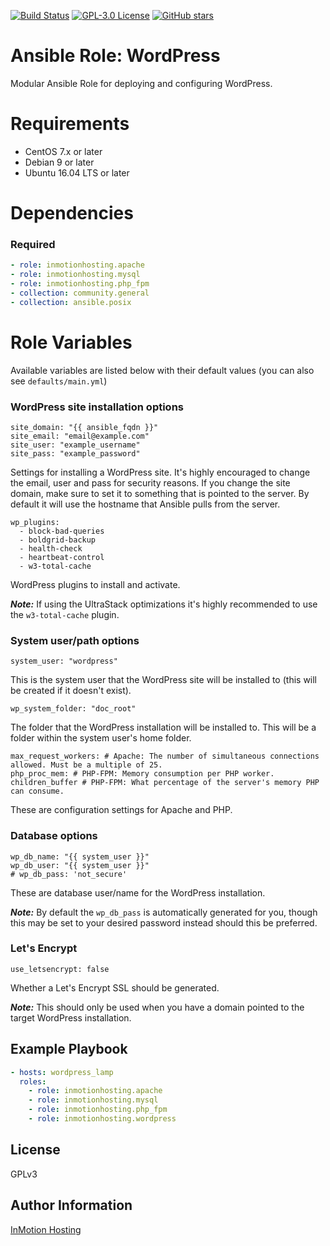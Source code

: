 [![Build Status](https://travis-ci.org/inmotionhosting/ansible-role-wordpress.png?branch=master)](https://travis-ci.org/inmotionhosting/ansible-role-wordpress) [![GPL-3.0 License](https://img.shields.io/github/license/inmotionhosting/ansible-role-wordpress.svg?color=blue)](https://github.com/inmotionhosting/ansible-role-wordpress/blob/master/LICENSE) [![GitHub stars](https://img.shields.io/github/stars/inmotionhosting/ansible-role-wordpress.svg)](https://github.com/inmotionhosting/ansible-role-wordpress/stargazers)

# Ansible Role: WordPress

Modular Ansible Role for deploying and configuring WordPress.

# Requirements

* CentOS 7.x or later
* Debian 9 or later
* Ubuntu 16.04 LTS or later

# Dependencies

### Required

```yaml
- role: inmotionhosting.apache
- role: inmotionhosting.mysql
- role: inmotionhosting.php_fpm
- collection: community.general
- collection: ansible.posix
```

# Role Variables

Available variables are listed below with their default values (you can also see `defaults/main.yml`)

### WordPress site installation options

```
site_domain: "{{ ansible_fqdn }}"
site_email: "email@example.com"
site_user: "example_username"
site_pass: "example_password"
```

Settings for installing a WordPress site. It's highly encouraged to change the email, user and pass for security reasons. If you change the site domain, make sure to set it to something that is pointed to the server. By default it will use the hostname that Ansible pulls from the server.

```
wp_plugins:
  - block-bad-queries
  - boldgrid-backup
  - health-check
  - heartbeat-control
  - w3-total-cache
```

WordPress plugins to install and activate.

___Note:___ If using the UltraStack optimizations it's highly recommended to use the `w3-total-cache` plugin.

### System user/path options

```
system_user: "wordpress"
```
This is the system user that the WordPress site will be installed to (this will be created if it doesn't exist).

```
wp_system_folder: "doc_root"
```

The folder that the WordPress installation will be installed to. This will be a folder within the system user's home folder.

```
max_request_workers: # Apache: The number of simultaneous connections allowed. Must be a multiple of 25.
php_proc_mem: # PHP-FPM: Memory consumption per PHP worker.
children_buffer # PHP-FPM: What percentage of the server's memory PHP can consume.
```

These are configuration settings for Apache and PHP.

### Database options

```
wp_db_name: "{{ system_user }}"
wp_db_user: "{{ system_user }}"
# wp_db_pass: 'not_secure'
```

These are database user/name for the WordPress installation.

___Note:___ By default the `wp_db_pass` is automatically generated for you, though this may be set to your desired password instead should this be preferred.

### Let's Encrypt

```
use_letsencrypt: false
```

Whether a Let's Encrypt SSL should be generated.

___Note:___ This should only be used when you have a domain pointed to the target WordPress installation.

## Example Playbook

```yaml
- hosts: wordpress_lamp
  roles:
    - role: inmotionhosting.apache
    - role: inmotionhosting.mysql
    - role: inmotionhosting.php_fpm
    - role: inmotionhosting.wordpress
```

## License

GPLv3

## Author Information

[InMotion Hosting](https://inmotionhosting.com)
